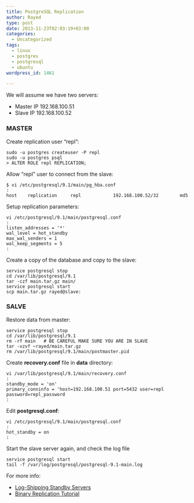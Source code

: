 ```yaml
---
title: PostgreSQL Replication
author: Rayed
type: post
date: 2013-11-23T02:03:19+03:00
categories:
  - Uncategorized
tags:
  - linux
  - postgres
  - postgresql
  - ubuntu
wordpress_id: 1461

---
```

<p>We will assume we have two servers:</p>
<ul>
<li>Master IP 192.168.100.51</li>
<li>Slave IP 192.168.100.52</li>
</ul>
<h3>MASTER</h3>
<p>Create replication user &#8220;repl&#8221;:</p>
<pre><code>sudo -u postgres createuser -P repl
sudo -u postgres psql
&gt; ALTER ROLE repl REPLICATION;
</code></pre>
<p>Allow &#8220;repl&#8221; user to connect from the slave:</p>
<pre><code>$ vi /etc/postgresql/9.1/main/pg_hba.conf
:
host    replication     repl            192.168.100.52/32        md5
</code></pre>
<p>Setup replication parameters:</p>
<pre><code>vi /etc/postgresql/9.1/main/postgresql.conf
:   
listen_addresses = '*'
wal_level = hot_standby
max_wal_senders = 1
wal_keep_segments = 5
:
</code></pre>
<p>Create a copy of the database and copy to the slave:</p>
<pre><code>service postgresql stop
cd /var/lib/postgresql/9.1
tar -czf main.tar.gz main/
service postgresql start
scp main.tar.gz rayed@slave:
</code></pre>
<h3>SALVE</h3>
<p>Restore data from master:</p>
<pre><code>service postgresql stop
cd /var/lib/postgresql/9.1
rm -rf main   # BE CAREFUL MAKE SURE YOU ARE IN SLAVE
tar -xzvf ~rayed/main.tar.gz
rm /var/lib/postgresql/9.1/main/postmaster.pid
</code></pre>
<p>Create <strong>recovery.conf</strong> file in <strong>data</strong> directory:</p>
<pre><code>vi /var/lib/postgresql/9.1/main/recovery.conf
:   
standby_mode = 'on'
primary_conninfo = 'host=192.168.100.51 port=5432 user=repl password=repl_password
:   
</code></pre>
<p>Edit <strong>postgresql.conf</strong>:</p>
<pre><code>vi /etc/postgresql/9.1/main/postgresql.conf
:
hot_standby = on
:
</code></pre>
<p>Start the slave server again, and check the log file</p>
<pre><code>service postgresql start
tail -f /var/log/postgresql/postgresql-9.1-main.log 
</code></pre>
<p>For more info:</p>
<ul>
<li><a href="http://www.postgresql.org/docs/9.1/static/warm-standby.html">Log-Shipping Standby Servers</a></li>
<li><a href="http://wiki.postgresql.org/wiki/Binary_Replication_Tutorial">Binary Replication Tutorial</a></li>
</ul>
